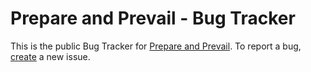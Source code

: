 # Prepare and Prevail - Bug Tracker

This is the public Bug Tracker for [Prepare and Prevail](play-pnp.web.app). To report a bug, [create](https://github.com/JosiasBrenner/pnp-issues/issues/new) a new issue.
